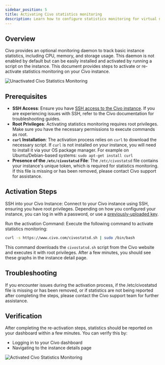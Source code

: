 ```yaml
---
sidebar_position: 5
title: Activating Civo statistics monitoring
description: Learn how to configure statistics monitoring for virtual machine instances. 
---
```


<head>
  <title>Activating Civo Statistics Monitoring | Civo Documentation</title>
</head>

## Overview

Civo provides an optional monitoring daemon to track basic instance statistics, including CPU, memory, and storage usage. This daemon is not enabled by default but can be easily installed and activated by running a script on the instance. This document provides steps to activate or re-activate statistics monitoring on your Civo instance.

![Unactivated Civo Statistics Monitoring](images/unactivated-civo-statistics-monitoring.png)

## Prerequisites

- **SSH Access**: Ensure you have [SSH access to the Civo instance](../compute/create-an-instance.md#9-ssh-key). If you are experiencing issues with SSH, refer to the Civo documentation for troubleshooting guides.
- **Root Privileges**: Activating statistics monitoring requires root privileges. Make sure you have the necessary permissions to execute commands as root.
- **`curl` Installation**: The activation process relies on `curl` to download the necessary script. If `curl` is not installed on your instance, you will need to install it via your OS package manager. For example on Ubuntu/Debian-based systems: `sudo apt-get install curl`
- **Presence of the `/etc/civostatsd` File**: The `/etc/civostatsd` file contains your instance's unique token, which is required for statistics monitoring. If this file is missing or has been removed, please contact Civo support for assistance.

## Activation Steps

SSH into your Civo Instance: Connect to your Civo instance using SSH, ensuring you have root privileges. Depending on how you configured your instance, you can log in with a password, or use a [previously-uploaded key](../account/ssh-keys.md).

Run the activation Command: Execute the following command to activate statistics monitoring:

```bash
curl -s https://www.civo.com/civostatsd.sh | sudo /bin/bash
```

This command downloads the `civostatsd.sh` script from the Civo website and executes it with root privileges. After a few minutes, you should see these graphs in the instance detail page.

## Troubleshooting

If you encounter issues during the activation process, if the /etc/civostatsd file is missing or has been removed, or if statistics are not being reported after completing the steps, please contact the Civo support team for further assistance.

## Verification

After completing the re-activation steps, statistics should be reported on your dashboard within a few minutes. You can verify this by:

- Logging in to your Civo dashboard
- Navigating to the instance details page

![Activated Civo Statistics Monitoring](images/activated-civo-statistics-monitoring.png)
